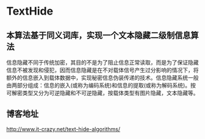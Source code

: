 # TextHide
本算法基于同义词库，实现一个文本隐藏二级制信息算法
----
信息隐藏不同于传统加密，其目的不是为了阻止信息正常读取，而是为了保证隐藏信息不被发现和侵犯，因而信息隐藏是在不对载体信号产生过分影响的情况下，将额外的信息嵌入到载体数据中，实现秘密信息伪装传递的技术。信息隐藏系统一般由两部分组成：信息的嵌入(或称为编码系统)和信息的提取(或称为解码系统)。按可解密类型又分为可逆隐藏和不可逆隐藏，按载体类型有图片隐藏，文本隐藏等。
## 博客地址
http://www.it-crazy.net/text-hide-algorithms/
